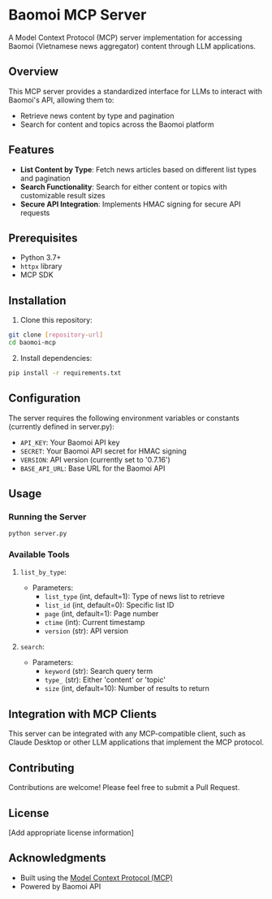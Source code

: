 # Baomoi MCP Server

A Model Context Protocol (MCP) server implementation for accessing Baomoi (Vietnamese news aggregator) content through LLM applications.

## Overview

This MCP server provides a standardized interface for LLMs to interact with Baomoi's API, allowing them to:
- Retrieve news content by type and pagination
- Search for content and topics across the Baomoi platform

## Features

- **List Content by Type**: Fetch news articles based on different list types and pagination
- **Search Functionality**: Search for either content or topics with customizable result sizes
- **Secure API Integration**: Implements HMAC signing for secure API requests

## Prerequisites

- Python 3.7+
- `httpx` library
- MCP SDK

## Installation

1. Clone this repository:
```bash
git clone [repository-url]
cd baomoi-mcp
```

2. Install dependencies:
```bash
pip install -r requirements.txt
```

## Configuration

The server requires the following environment variables or constants (currently defined in server.py):

- `API_KEY`: Your Baomoi API key
- `SECRET`: Your Baomoi API secret for HMAC signing
- `VERSION`: API version (currently set to '0.7.16')
- `BASE_API_URL`: Base URL for the Baomoi API

## Usage

### Running the Server

```bash
python server.py
```

### Available Tools

1. `list_by_type`:
   - Parameters:
     - `list_type` (int, default=1): Type of news list to retrieve
     - `list_id` (int, default=0): Specific list ID
     - `page` (int, default=1): Page number
     - `ctime` (int): Current timestamp
     - `version` (str): API version

2. `search`:
   - Parameters:
     - `keyword` (str): Search query term
     - `type_` (str): Either 'content' or 'topic'
     - `size` (int, default=10): Number of results to return

## Integration with MCP Clients

This server can be integrated with any MCP-compatible client, such as Claude Desktop or other LLM applications that implement the MCP protocol.

## Contributing

Contributions are welcome! Please feel free to submit a Pull Request.

## License

[Add appropriate license information]

## Acknowledgments

- Built using the [Model Context Protocol (MCP)](https://modelcontextprotocol.io/)
- Powered by Baomoi API
